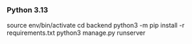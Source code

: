 ### Python 3.13

source env/bin/activate
cd backend
python3 -m pip install -r requirements.txt
python3 manage.py runserver

